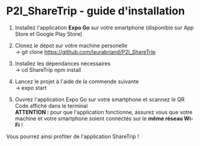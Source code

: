 # P2I_ShareTrip - guide d'installation

1. Installez l'application **Expo Go** sur votre smartphone (disponible sur App Store et Google Play Store)

2. Clonez le dépot sur votre machine personelle
<br/>-> git clone https://github.com/laurabriand/P2I_ShareTrip

3. Installez les dépendances nécessaires
<br/>-> cd ShareTrip
   npm install

4. Lancez le projet à l'aide de la commende suivante
<br/>-> expo start

5. Ouvrez l'application Expo Go sur votre smartphone et scannez le QR Code affiché dans le terminal
<br/> **ATTENTION :** pour que l'application fonctionne, assurez vous que votre machine et votre smartphone soient connectés sur le **même réseau Wi-Fi** !

Vous pourrez ainsi profiter de l'application ShareTrip !


